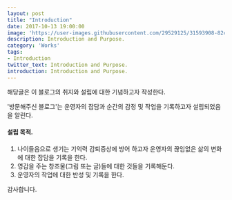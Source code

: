 ```yaml
---
layout: post
title: "Introduction"
date: 2017-10-13 19:00:00
image: 'https://user-images.githubusercontent.com/29529125/31593908-82ce7b80-b26c-11e7-9ba3-2a5decad0817.jpg'
description: Introduction and Purpose.
category: 'Works'
tags:
- Introduction
twitter_text: Introduction and Purpose.
introduction: Introduction and Purpose.
---
```



해당글은 이 블로그의 취지와 설립에 대한 기념하고자 작성한다.

'방문해주신 블로그'는 운영자의 잡담과 순간의 감정 및 작업을 기록하고자 설립되었음을 알린다.

#### 설립 목적.
01. 나이들음으로 생기는 기억력 감퇴증상에 방어 하고자 운영자의 끊임없은 삶의 변화에 대한 잡담을 기록을 한다.
02. 영감을 주는 창조물(그림 또는 글)들에 대한 것들을 기록해둔다.
03. 운영자의 작업에 대한 반성 및 기록을 한다.

감사합니다.
